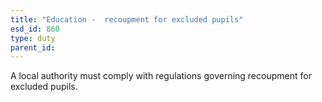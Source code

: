 ```yaml
---
title: "Education -  recoupment for excluded pupils"
esd_id: 860
type: duty
parent_id:  
---
```


A local authority must comply with regulations governing recoupment for excluded pupils.


